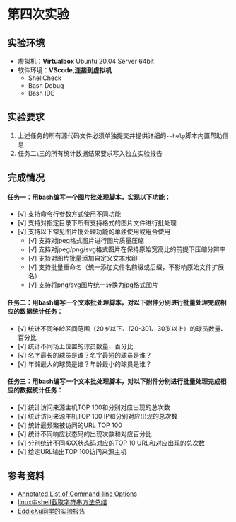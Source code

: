 # 第四次实验

## 实验环境
- 虚拟机：**Virtualbox**
  Ubuntu 20.04 Server 64bit
- 软件环境：**VScode,连接到虚拟机**
    - ShellCheck
    - Bash Debug
    - Bash IDE

## 实验要求
1. 上述任务的所有源代码文件必须单独提交并提供详细的`--help`脚本内置帮助信息
2. 任务二\三的所有统计数据结果要求写入独立实验报告

## 完成情况

#### 任务一：用bash编写一个图片批处理脚本，实现以下功能：
- [√] 支持命令行参数方式使用不同功能
- [√] 支持对指定目录下所有支持格式的图片文件进行批处理
- [√] 支持以下常见图片批处理功能的单独使用或组合使用
  - [√] 支持对jpeg格式图片进行图片质量压缩
  - [√] 支持对jpeg/png/svg格式图片在保持原始宽高比的前提下压缩分辨率
  - [√] 支持对图片批量添加自定义文本水印
  - [√] 支持批量重命名（统一添加文件名前缀或后缀，不影响原始文件扩展名）
  - [√] 支持将png/svg图片统一转换为jpg格式图片

#### 任务二：用bash编写一个文本批处理脚本，对以下附件分别进行批量处理完成相应的数据统计任务：

- [√] 统计不同年龄区间范围（20岁以下、[20-30]、30岁以上）的球员数量、百分比
- [√] 统计不同场上位置的球员数量、百分比
- [√] 名字最长的球员是谁？名字最短的球员是谁？
- [√] 年龄最大的球员是谁？年龄最小的球员是谁？

#### 任务三：用bash编写一个文本批处理脚本，对以下附件分别进行批量处理完成相应的数据统计任务：

- [√] 统计访问来源主机TOP 100和分别对应出现的总次数
- [√] 统计访问来源主机TOP 100 IP和分别对应出现的总次数
- [√] 统计最频繁被访问的URL TOP 100
- [√] 统计不同响应状态码的出现次数和对应百分比
- [√] 分别统计不同4XX状态码对应的TOP 10 URL和对应出现的总次数
- [√] 给定URL输出TOP 100访问来源主机


## 参考资料
* [Annotated List of Command-line Options](https://legacy.imagemagick.org/script/command-line-options.php)
* [linux中shell截取字符串方法总结](http://www.111cn.net/sys/linux/43822.htm)
* [EddieXu同学的实验报告](https://github.com/CUCCS/2021-linux-public-EddieXu1125/tree/chap0x04/chap0x04)
